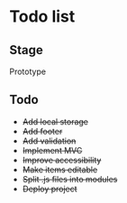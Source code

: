 # Todo list

## Stage
Prototype

## Todo 
* ~~Add local storage~~
* ~~Add footer~~
* ~~Add validation~~
* ~~Implement MVC~~
* ~~Improve accessibility~~
* ~~Make items editable~~
* ~~Split .js files into modules~~
* ~~Deploy project~~
